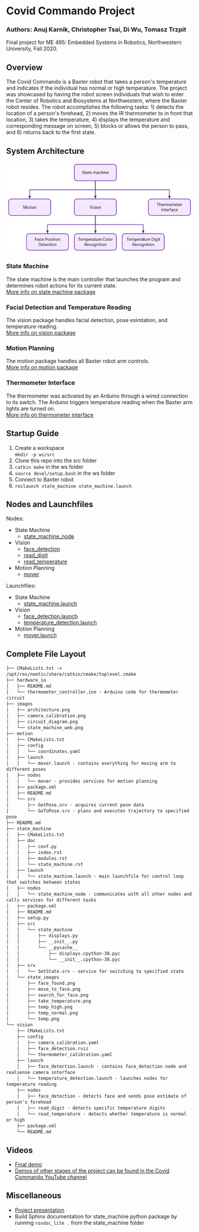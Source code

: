 # Covid Commando Project 
### Authors: Anuj Karnik, Christopher Tsai, Di Wu, Tomasz Trzpit 
Final project for ME 495: Embedded Systems in Robotics, Northwestern University, Fall 2020.


## Overview 
The Covid Commando is a Baxter robot that takes a person's temperature and indicates if the individual has normal or high temperature. The project was showcased by having the robot screen individuals that wish to enter the Center of Robotics and Biosystems at Northwestern, where the Baxter robot resides. The robot accomplishes the following tasks: 1) detects the location of a person's forehead, 2) moves the IR thermometer to in front that location, 3) takes the temperature, 4) displays the temperature and corresponding message on screen, 5) blocks or allows the person to pass, and 6) returns back to the first state. 

## System Architecture 
![system architecture img](images/architecture.png)

### State Machine 
The state machine is the main controller that launches the program and determines robot actions for its current state. <br>
[More info on state machine package](state_machine/README.md) <br>

### Facial Detection and Temperature Reading
The vision package handles facial detection, pose esimtation, and temperature reading. <br>
[More info on vision package](vision/README.md)<br>

### Motion Planning 
The motion package handles all Baxter robot arm controls.<br>
[More info on motion package](motion/README.md) <br>


### Thermometer Interface
The thermometer was activated by an Arduino through a wired connection to its switch. The Arduino triggers temperature reading when the Baxter arm lights are turned on.<br>
[More info on thermometer interface](hardware_io/README.md)


## Startup Guide 
1. Create a workspace <br>
   `mkdir -p ws/src`
2. Clone this repo into the src folder
3. `catkin make` in the ws folder
4. `source devel/setup.bash` in the ws folder
5. Connect to Baxter robot 
6. `roslaunch state_machine state_machine.launch` 

## Nodes and Launchfiles 
Nodes:
- State Machine 
  - [state_machine_node](state_machine/nodes/state_machine_node)
- Vision
  - [face_detection](vision/nodes/face_detection)
  - [read_digit](vision/nodes/read_digit) 
  - [read_temperature](vision/nodes/read_temperature)
- Motion Planning 
  - [mover](motion/nodes/mover)

Launchfiles:
- State Machine 
  - [state_machine.launch](state_machine/launch/state_machine.launch)
- Vision
  - [face_detection.launch](vision/launch/face_detection.launch)
  - [temperature_detection.launch](vision/launch/temperature_detection.launch)
- Motion Planning 
  - [mover.launch](motion/launch/mover.launch)

## Complete File Layout
```
├── CMakeLists.txt -> /opt/ros/noetic/share/catkin/cmake/toplevel.cmake
├── hardware_io
│   ├── README.md
│   └── thermometer_controller.ino - Arduino code for thermometer circuit
├── images
│   ├── architecture.png
│   ├── camera_calibration.png
│   ├── circuit_diagram.png
│   └── state_machine_web.png
├── motion
│   ├── CMakeLists.txt
│   ├── config
│   │   └── coordinates.yaml
│   ├── launch
│   │   └── mover.launch - contains everything for moving arm to different poses
│   ├── nodes
│   │   └── mover - provides services for motion planning
│   ├── package.xml
│   ├── README.md
│   └── srv
│       ├── GetPose.srv - acquires current pose data 
│       └── GoToPose.srv - plans and executes trajectory to specified pose
├── README.md
├── state_machine
│   ├── CMakeLists.txt
│   ├── doc
│   │   ├── conf.py
│   │   ├── index.rst
│   │   ├── modules.rst
│   │   └── state_machine.rst
│   ├── launch
│   │   └── state_machine.launch - main launchfile for control loop that switches between states
│   ├── nodes
│   │   └── state_machine_node - communicates with all other nodes and calls services for different tasks
│   ├── package.xml
│   ├── README.md
│   ├── setup.py
│   ├── src
│   │   └── state_machine
│   │       ├── displays.py
│   │       ├── __init__.py
│   │       └── __pycache__
│   │           ├── displays.cpython-38.pyc
│   │           └── __init__.cpython-38.pyc
│   ├── srv
│   │   └── SetState.srv - service for switching to specified state
│   └── state_images
│       ├── face_found.png
│       ├── move_to_face.png
│       ├── search_for_face.png
│       ├── take_temperature.png
│       ├── temp_high.png
│       ├── temp_normal.png
│       └── temp.png
└── vision
    ├── CMakeLists.txt
    ├── config
    │   ├── camera_calibration.yaml
    │   ├── face_detection.rviz
    │   └── thermometer_calibration.yaml
    ├── launch 
    │   ├── face_detection.launch - contains face_detection node and realsense camera interface
    │   └── temperature_detection.launch - launches nodes for temperature reading
    ├── nodes
    │   ├── face_detection - detects face and sends pose estimate of person's forehead
    │   ├── read_digit - detects specific temperature digits 
    │   └── read_temperature - detects whether temperature is normal or high
    ├── package.xml
    └── README.md
```
## Videos 
- [Final demo](https://www.youtube.com/watch?v=Jk9b8oqRLSs&t=52s)
- [Demos of other stages of the project can be found in the Covid Commando YouTube channel](https://www.youtube.com/channel/UCiMYOwYpeRzvlzgUHT3ue5A)

## Miscellaneous
- [Project presentation](https://docs.google.com/presentation/d/1yVmDlAsF11Xsh7QFTZLNg_VQJcgwfDyqsnCXJ79oP8k/edit?usp=sharing)
- Build Sphinx documentation for state_machine python package by running `rosdoc_lite .` from the state_machine folder 
